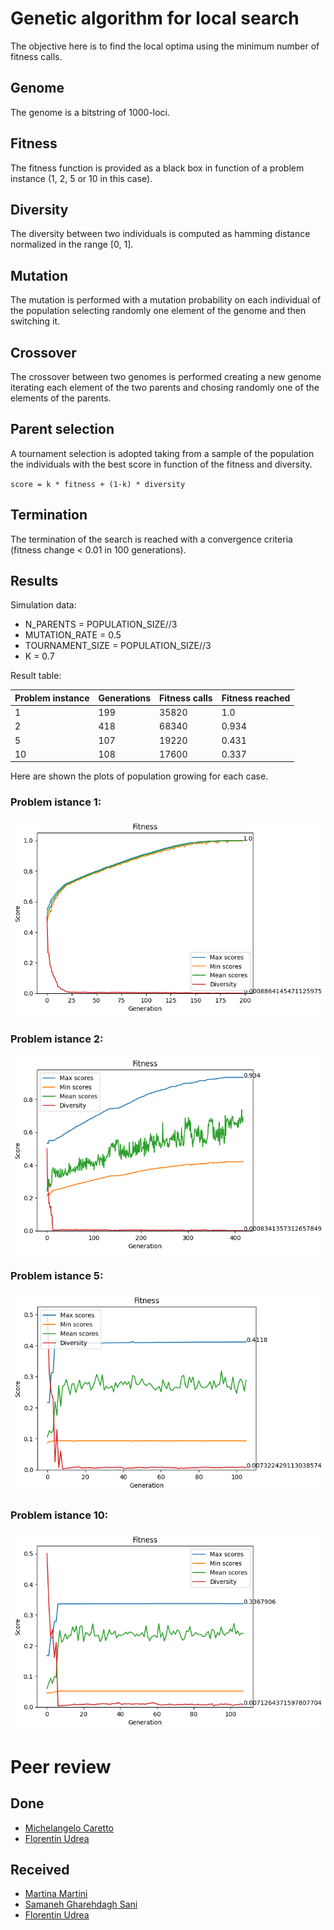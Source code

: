 # Genetic algorithm for local search

The objective here is to find the local optima using the minimum number of fitness calls. 

## Genome
The genome is a bitstring of 1000-loci.

## Fitness
The fitness function is provided as a black box in function of a problem instance (1, 2, 5 or 10 in this case).

## Diversity
The diversity between two individuals is computed as hamming distance normalized in the range [0, 1].

## Mutation
The mutation is performed with a mutation probability on each individual of the population selecting randomly one element of the genome and then switching it.

## Crossover
The crossover between two genomes is performed creating a new genome iterating each element of the two parents and chosing randomly one of the elements of the parents.

## Parent selection
A tournament selection is adopted taking from a sample of the population the individuals with the best score in function of the fitness and diversity.

`score = k * fitness + (1-k) * diversity`

## Termination
The termination of the search is reached with a convergence criteria (fitness change < 0.01 in 100 generations).


## Results
Simulation data:

- N_PARENTS = POPULATION_SIZE//3
- MUTATION_RATE = 0.5
- TOURNAMENT_SIZE = POPULATION_SIZE//3
- K = 0.7

Result table:

| Problem instance | Generations | Fitness calls | Fitness reached |
| -------- | -------- | -------- | -------- |
| 1 | 199 | 35820 | 1.0 |
| 2 | 418 | 68340 | 0.934 |
| 5 | 107 | 19220 | 0.431 |
| 10 | 108 | 17600 | 0.337 |

Here are shown the plots of population growing for each case.

### Problem istance 1:
![Alt Text](size_1.png)

### Problem istance 2:
![Alt Text](size_2.png)

### Problem istance 5:
![Alt Text](size_5.png)

### Problem istance 10:
![Alt Text](size_10.png)


# Peer review

## Done
- [Michelangelo Caretto](https://github.com/rasenqt/computational_intelligence23_24/issues/3)
- [Florentin Udrea](https://github.com/florentin1304/computational-intelligence/issues/6)

## Received
- [Martina Martini](https://github.com/SimoneBorella/computational-intelligence/issues/4)
- [Samaneh Gharehdagh Sani](https://github.com/SimoneBorella/computational-intelligence/issues/5)
- [Florentin Udrea](https://github.com/SimoneBorella/computational-intelligence/issues/6)
